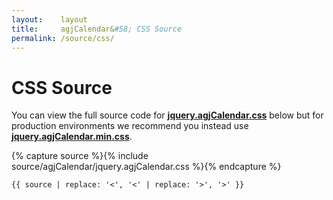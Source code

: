 ```yaml
---
layout:    layout
title:     agjCalendar&#58; CSS Source
permalink: /source/css/
---
```


# CSS Source

You can view the full source code for [**jquery.agjCalendar.css**](https://github.com/andrewgjohnson/agjCalendar/blob/master/source/agjCalendar/jquery.agjCalendar.css) below but for production environments we recommend you instead use [**jquery.agjCalendar.min.css**](https://github.com/andrewgjohnson/agjCalendar/blob/master/source/agjCalendar/jquery.agjCalendar.min.css).

{% capture source %}{% include source/agjCalendar/jquery.agjCalendar.css %}{% endcapture %}
<pre><code class="language-css">{{ source | replace: '<', '&lt;' | replace: '>', '&gt;' }}</code></pre>
